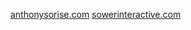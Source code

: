 [anthonysorise.com](https://anthonysorise.com/)
[sowerinteractive.com](https://sowerinteractive.com/)
